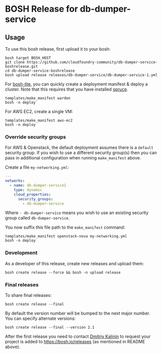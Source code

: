# BOSH Release for db-dumper-service

## Usage

To use this bosh release, first upload it to your bosh:

```
bosh target BOSH_HOST
git clone https://github.com/cloudfoundry-community/db-dumper-service-boshrelease.git
cd db-dumper-service-boshrelease
bosh upload release releases/db-dumper-service/db-dumper-service-1.yml
```

For [bosh-lite](https://github.com/cloudfoundry/bosh-lite), you can quickly create a deployment manifest & deploy a cluster. Note that this requires that you have installed [spruce](https://github.com/geofffranks/spruce).

```
templates/make_manifest warden
bosh -n deploy
```

For AWS EC2, create a single VM:

```
templates/make_manifest aws-ec2
bosh -n deploy
```

### Override security groups

For AWS & Openstack, the default deployment assumes there is a `default` security group. If you wish to use a different security group(s) then you can pass in additional configuration when running `make_manifest` above.

Create a file `my-networking.yml`:

``` yaml
---
networks:
  - name: db-dumper-service1
    type: dynamic
    cloud_properties:
      security_groups:
        - db-dumper-service
```

Where `- db-dumper-service` means you wish to use an existing security group called `db-dumper-service`.

You now suffix this file path to the `make_manifest` command:

```
templates/make_manifest openstack-nova my-networking.yml
bosh -n deploy
```

### Development

As a developer of this release, create new releases and upload them:

```
bosh create release --force && bosh -n upload release
```

### Final releases

To share final releases:

```
bosh create release --final
```

By default the version number will be bumped to the next major number. You can specify alternate versions:


```
bosh create release --final --version 2.1
```

After the first release you need to contact [Dmitriy Kalinin](mailto://dkalinin@pivotal.io) to request your project is added to https://bosh.io/releases (as mentioned in README above).
